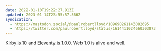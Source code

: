 ```yaml
---
date: 2022-01-10T19:22:27.913Z
updated: 2023-01-14T23:55:57.566Z
syndication:
  - https://mastodon.social/@paulrobertlloyd/109690261143082695
  - https://twitter.com/paulrobertlloyd/status/1614411024660303873
---
```

[Kirby is 10](https://getkirby.com/10) and [Eleventy is 1.0.0](https://twitter.com/eleven_ty/status/1479924265004711938). Web 1.0 is alive and well.
